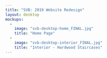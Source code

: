 ```yaml
---
title: "SVB: 2019 Website Redesign"
layout: desktop
mockups:
  -
    image: "svb-desktop-home_FINAL.jpg"
    title: "Home Page"
  -
    image: "svb-desktop-interior_FINAL.jpg"
    title: "Interior - Hardwood Staircases"
---
```


